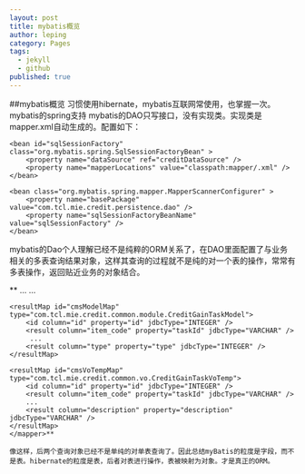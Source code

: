 ```yaml
---
layout: post
title: mybatis概览
author: leping
category: Pages
tags: 
  - jekyll
  - github
published: true
---
```


##mybatis概览
  习惯使用hibernate，mybatis互联网常使用，也掌握一次。
mybatis的spring支持
    mybatis的DAO只写接口，没有实现类。实现类是mapper.xml自动生成的。配置如下：

    <bean id="sqlSessionFactory" class="org.mybatis.spring.SqlSessionFactoryBean" >
		<property name="dataSource" ref="creditDataSource" />
		<property name="mapperLocations" value="classpath:mapper/.xml" />
	</bean>

	<bean class="org.mybatis.spring.mapper.MapperScannerConfigurer" >
		<property name="basePackage" value="com.tcl.mie.credit.persistence.dao" />
		<property name="sqlSessionFactoryBeanName" value="sqlSessionFactory" />
	</bean>

   
   mybatis的Dao个人理解已经不是纯粹的ORM关系了，在DAO里面配置了与业务相关的多表查询结果对象，这样其查询的过程就不是纯的对一个表的操作，常常有多表操作，返回贴近业务的对象结合。
    
**<mapper namespace="com.tcl.mie.credit.persistence.dao.CreditItemDao">
	<resultMap id="creditItemMap" type="com.tcl.mie.credit.common.module.CreditItemModel">
		<id column="id" property="id" jdbcType="INTEGER" />
		<result column="item_code" property="itemCode" jdbcType="VARCHAR" />
		<result column="app_id" property="appId" jdbcType="VARCHAR" />
		...
        ...
		<result column="type" property="type" jdbcType="INTEGER" />
	</resultMap>
	
	<resultMap id="cmsModelMap" type="com.tcl.mie.credit.common.module.CreditGainTaskModel">
		<id column="id" property="id" jdbcType="INTEGER" />
		<result column="item_code" property="taskId" jdbcType="VARCHAR" />
         ...
		<result column="type" property="type" jdbcType="INTEGER" />
	</resultMap>
	
	<resultMap id="cmsVoTempMap" type="com.tcl.mie.credit.common.vo.CreditGainTaskVoTemp">
		<id column="id" property="id" jdbcType="INTEGER" />
		<result column="item_code" property="taskId" jdbcType="VARCHAR" />
        ...
		<result column="description" property="description" jdbcType="VARCHAR" />
	</resultMap>
    </mapper>**
    
    像这样，后两个查询对象已经不是单纯的对单表查询了。因此总结myBatis的粒度是字段，而不是表。hibernate的粒度是表，后者对表进行操作，表被映射为对象。才是真正的ORM。
